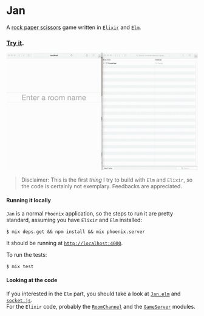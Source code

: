 # Jan

A [rock paper scissors](https://en.wikipedia.org/wiki/Rock-paper-scissors) game written in [`Elixir`](http://elixir-lang.org/) and [`Elm`](http://elm-lang.org).

### [Try it](https://jkp.herokuapp.com).

![demo](/docs/demo.gif)


> Disclaimer: This is the first *thing* I try to build with `Elm` and `Elixir`, so the code is certainly not exemplary. Feedbacks are appreciated.

#### Running it locally

`Jan` is a normal `Phoenix` application, so the steps to run it are pretty standard, assuming you have `Elixir` and `Elm` installed:

```
$ mix deps.get && npm install && mix phoenix.server
```

It should be running at [`http://localhost:4000`](http://localhost:4000).

To run the tests:

```
$ mix test
```

#### Looking at the code

If you interested in the `Elm` part, you should take a look at [`Jan.elm`](/web/elm/Jan.elm) and [`socket.js`](/web/static/js/socket.js).  
For the `Elixir` code, probably the [`RoomChannel`](/web/channels/room_channel.ex) and the [`GameServer`](/lib/jan/game_server.ex) modules.
